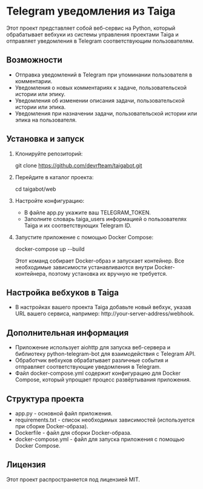 # Telegram уведомления из Taiga

Этот проект представляет собой веб-сервис на Python, который обрабатывает вебхуки из системы управления проектами Taiga и отправляет уведомления в Telegram соответствующим пользователям.

## Возможности

- Отправка уведомлений в Telegram при упоминании пользователя в комментарии.
- Уведомления о новых комментариях к задаче, пользовательской истории или эпику.
- Уведомления об изменении описания задачи, пользовательской истории или эпика.
- Уведомления при назначении задачи, пользовательской истории или эпика на пользователя.

## Установка и запуск

1. Клонируйте репозиторий:

   
   git clone https://github.com/devrfteam/taigabot.git
   
2. Перейдите в каталог проекта:

   
   cd taigabot/web
   
3. Настройте конфигурацию:

   - В файле app.py укажите ваш TELEGRAM_TOKEN.
   - Заполните словарь taiga_users информацией о пользователях Taiga и их соответствующих Telegram ID.

4. Запустите приложение с помощью Docker Compose:

   
   docker-compose up --build
   
   Этот команд собирает Docker-образ и запускает контейнер. Все необходимые зависимости устанавливаются внутри Docker-контейнера, поэтому установка их вручную не требуется.

## Настройка вебхуков в Taiga

- В настройках вашего проекта Taiga добавьте новый вебхук, указав URL вашего сервиса, например: http://your-server-address/webhook.

## Дополнительная информация

- Приложение использует aiohttp для запуска веб-сервера и библиотеку python-telegram-bot для взаимодействия с Telegram API.
- Обработчик вебхуков обрабатывает различные события и отправляет соответствующие уведомления в Telegram.
- Файл docker-compose.yml содержит конфигурацию для Docker Compose, который упрощает процесс развёртывания приложения.

## Структура проекта

- app.py - основной файл приложения.
- requirements.txt - список необходимых зависимостей (используется при сборке Docker-образа).
- Dockerfile - файл для сборки Docker-образа.
- docker-compose.yml - файл для запуска приложения с помощью Docker Compose.

## Лицензия

Этот проект распространяется под лицензией MIT.
